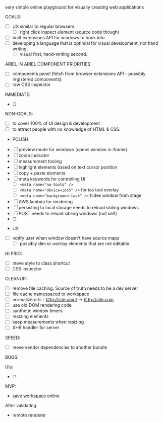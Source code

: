 very simple online playground for visually creating web applications

GOALS:

- [ ] UX similar to regular browsers
  - [ ] right click inspect element (source code though)
- [ ] built extensions API for windows to hook into
- [ ] developing a language that is optimial for visual development, not hand writing.
  - [ ] visual first, hand-writing second. 

ARIEL IN ARIEL COMPONENT PRIORITIES:

- [ ] components panel (fetch from browser extensions API - possibly registered components)
- [ ] raw CSS inspector

IMMEDIATE:

- [ ] 
NON-GOALS:

- [ ] to cover 100% of UI design & development
- [ ] to attract people with _no_ knowledge of HTML & CSS.

- POLISH:

- [ ] preview mode for windows (opens window in iframe)
- [ ] zoom indicator
- [ ] measurement tooling
- [ ] highlight elements based on text cursor position
- [ ] copy + paste elements
- [ ] meta keywords for controlling UI
  - [ ] `<meta name="no-tools" />`
  - [ ] `<meta name="device=ios5" />` for ios tool overlay
  - [ ] `<meta name="background-task" />` hides window from stage
- [ ] AWS lambda for rendering
- [ ] persisting to local storage needs to reload sibling windows
- [ ] POST needs to reload sibling windows (not self)
- [ ] 

- UX

- [ ] notify user when window doesn't have source maps
  - [ ] possibly dim or overlay elements that are not editable

HI PRIO:

- [ ] move style to class shortcut
- [ ] CSS inspector

CLEANUP:

- [ ] remove file caching. Source of truth needs to be a dev server
- [ ] file cache namespaced to workspace
- [ ] normalize urls - http://site.com/ -> http://site.com
- [ ] use old DOM rendering code
- [ ] synthetic window timers
- [ ] resizing elements
- [ ] keep measurements when resizing
- [ ] XHR handler for server

SPEED:

- [ ] move vendor dependencies to another bundle

BUGS:

UIs:

- [ ] 

MVP:

- save workspace online

After validating:

- remote renderer
